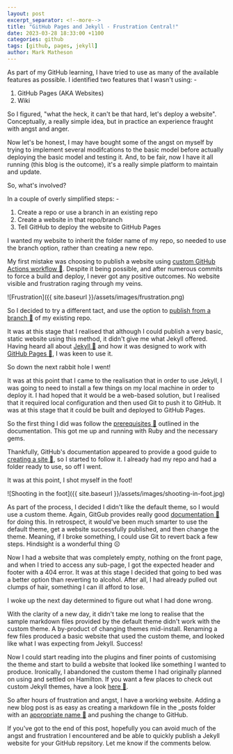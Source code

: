 ```yaml
---
layout: post
excerpt_separator: <!--more-->
title: "GitHub Pages and Jekyll - Frustration Central!"
date: 2023-03-28 18:33:00 +1100
categories: github
tags: [github, pages, jekyll]
author: Mark Matheson
---
```


As part of my GitHub learning, I have tried to use as many of the available features as possible. I identified two features that I wasn't using: -

1. GitHub Pages (AKA Websites)
2. Wiki

<!--more-->

So I figured, "what the heck, it can't be that hard, let's deploy a website". Conceptually, a really simple idea, but in practice an experience fraught with angst and anger.

Now let's be honest, I may have bought some of the angst on myself by trying to implement several modifcations to the basic model before actually deploying the basic model and testing it. And, to be fair, now I have it all running (this blog is the outcome), it's a really simple platform to maintain and update.

So, what's involved?

In a couple of overly simplified steps: -

1. Create a repo or use a branch in an existing repo
2. Create a website in that repo/branch
3. Tell GitHub to deploy the website to GitHub Pages

I wanted my website to inherit the folder name of my repo, so needed to use the branch option, rather than creating a new repo.

My first mistake was choosing to publish a website using [custom GitHub Actions workflow 🔗](https://docs.github.com/en/pages/getting-started-with-github-pages/configuring-a-publishing-source-for-your-github-pages-site#publishing-with-a-custom-github-actions-workflow). Despite it being possible, and after numerous commits to force a build and deploy, I never got any positive outcomes. No website visible and frustration raging through my veins.

![Frustration]({{ site.baseurl }}/assets/images/frustration.png)

So I decided to try a different tact, and use the option to [publish from a branch 🔗](https://docs.github.com/en/pages/getting-started-with-github-pages/configuring-a-publishing-source-for-your-github-pages-site#publishing-with-a-custom-github-actions-workflow) of my existing repo.

It was at this stage that I realised that although I could publish a very basic, static website using this method, it didn't give me what Jekyll offered. Having heard all about [Jekyll 🔗](https://jekyllrb.com/) and how it was designed to work with [GitHub Pages 🔗](https://docs.github.com/en/pages/setting-up-a-github-pages-site-with-jekyll/about-github-pages-and-jekyll), I was keen to use it.

So down the next rabbit hole I went!

It was at this point that I came to the realisation that in order to use Jekyll, I was going to need to install a few things on my local machine in order to deploy it. I had hoped that it would be a web-based solution, but I realised that it required local configuration and then used Git to push it to GitHub. It was at this stage that it could be built and deployed to GitHub Pages.

So the first thing I did was follow the [prerequisites 🔗](https://docs.github.com/en/pages/setting-up-a-github-pages-site-with-jekyll/creating-a-github-pages-site-with-jekyll#creating-your-site) outlined in the documentation. This got me up and running with Ruby and the necessary gems.

Thankfully, GitHub's documentation appeared to provide a good guide to [creating a site 🔗](https://docs.github.com/en/pages/setting-up-a-github-pages-site-with-jekyll/creating-a-github-pages-site-with-jekyll#creating-your-site), so I started to follow it. I already had my repo and had a folder ready to use, so off I went.

It was at this point, I shot myself in the foot!

![Shooting in the foot]({{ site.baseurl }}/assets/images/shooting-in-foot.jpg)

As part of the process, I decided I didn't like the default theme, so I would use a custom theme. Again, GitGub provides really good [documentation 🔗](https://docs.github.com/en/pages/setting-up-a-github-pages-site-with-jekyll/adding-a-theme-to-your-github-pages-site-using-jekyll) for doing this. In retrospect, it would've been much smarter to use the default theme, get a website successfully published, and then change the theme. Meaning, if I broke something, I could use Git to revert back a few steps. Hindsight is a wonderful thing ☹

Now I had a website that was completely empty, nothing on the front page, and when I tried to access any sub-page, I got the expected header and footer with a 404 error. It was at this stage I decided that going to bed was a better option than reverting to alcohol. After all, I had already pulled out clumps of hair, something I can ill afford to lose.

I woke up the next day determined to figure out what I had done wrong.

With the clarity of a new day, it didn't take me long to realise that the sample markdown files provided by the default theme didn't work with the custom theme. A by-product of changing themes mid-install. Renaming a few files produced a basic website that used the custom theme, and looked like what I was expecting from Jekyll. Success!

Now I could start reading into the plugins and finer points of customising the theme and start to build a website that looked like something I wanted to produce. Ironically, I abandoned the custom theme I had originally planned on using and settled on Hamilton. If you want a few places to check out custom Jekyll themes, have a look [here 🔗](https://jekyllrb.com/docs/themes/).

So after hours of frustration and angst, I have a working website. Adding a new blog post is as easy as creating a markdown file in the \_posts folder with an [appropriate name 🔗](https://jekyllrb.com/docs/posts/) and pushing the change to GitHub.

If you've got to the end of this post, hopefully you can avoid much of the angst and frustration I encountered and be able to quickly publish a Jekyll website for your GitHub repsitory. Let me know if the comments below.
